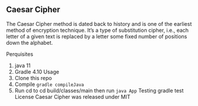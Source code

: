 ## Caesar Cipher
The Caesar Cipher method is dated back to history and is one of the earliest method of encryption technique. It’s a type of substitution cipher, i.e., each letter of a given text is replaced by a letter some fixed number of positions down the alphabet.

Perquisites
1. java 11
2. Gradle 4.10
Usage
1. Clone this repo
2. Compile  `gradle compileJava`
3. Run cd to cd build/classes/main then run `java App`
Testing
 gradle test
License
Caesar Cipher was released under MIT